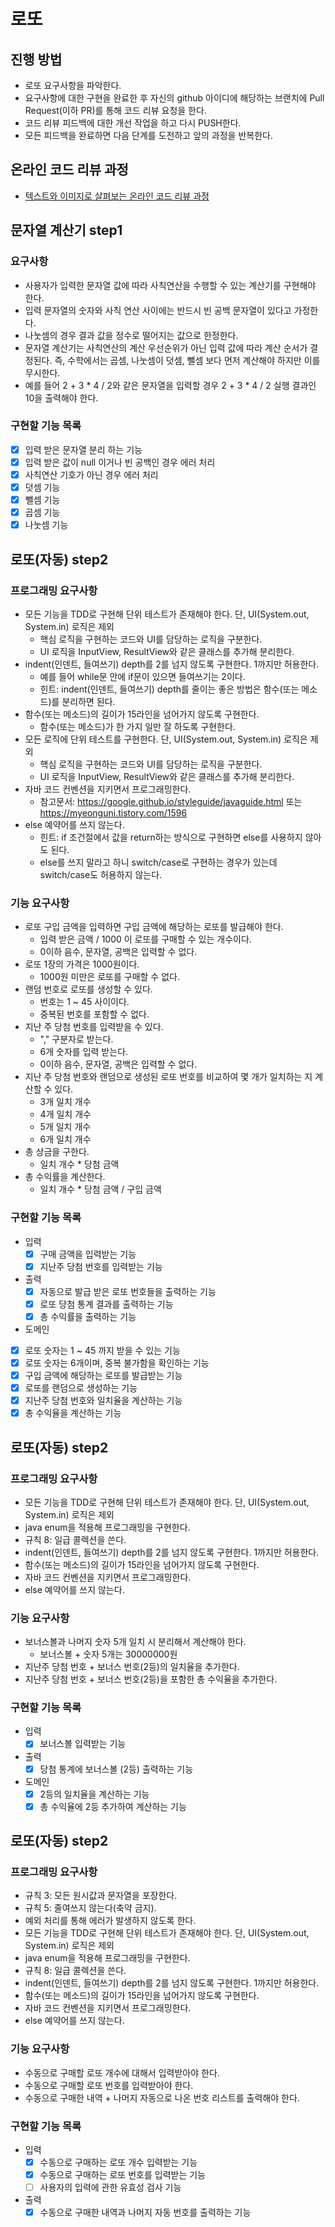 # 로또
## 진행 방법
* 로또 요구사항을 파악한다.
* 요구사항에 대한 구현을 완료한 후 자신의 github 아이디에 해당하는 브랜치에 Pull Request(이하 PR)를 통해 코드 리뷰 요청을 한다.
* 코드 리뷰 피드백에 대한 개선 작업을 하고 다시 PUSH한다.
* 모든 피드백을 완료하면 다음 단계를 도전하고 앞의 과정을 반복한다.

## 온라인 코드 리뷰 과정
* [텍스트와 이미지로 살펴보는 온라인 코드 리뷰 과정](https://github.com/next-step/nextstep-docs/tree/master/codereview)

## 문자열 계산기 step1
### 요구사항
* 사용자가 입력한 문자열 값에 따라 사칙연산을 수행할 수 있는 계산기를 구현해야 한다.
* 입력 문자열의 숫자와 사칙 연산 사이에는 반드시 빈 공백 문자열이 있다고 가정한다.
* 나눗셈의 경우 결과 값을 정수로 떨어지는 값으로 한정한다.
* 문자열 계산기는 사칙연산의 계산 우선순위가 아닌 입력 값에 따라 계산 순서가 결정된다. 즉, 수학에서는 곱셈, 나눗셈이 덧셈, 뺄셈 보다 먼저 계산해야 하지만 이를 무시한다.
* 예를 들어 2 + 3 * 4 / 2와 같은 문자열을 입력할 경우 2 + 3 * 4 / 2 실행 결과인 10을 출력해야 한다.

### 구현할 기능 목록
* [x] 입력 받은 문자열 분리 하는 기능
* [x] 입력 받은 값이 null 이거나 빈 공백인 경우 에러 처리
* [x] 사칙연산 기호가 아닌 경우 에러 처리
* [x] 덧셈 기능
* [x] 뺄셈 기능
* [x] 곱셈 기능
* [x] 나눗셈 기능

## 로또(자동) step2
### 프로그래밍 요구사항
* 모든 기능을 TDD로 구현해 단위 테스트가 존재해야 한다. 단, UI(System.out, System.in) 로직은 제외
  * 핵심 로직을 구현하는 코드와 UI를 담당하는 로직을 구분한다.
  * UI 로직을 InputView, ResultView와 같은 클래스를 추가해 분리한다.
* indent(인덴트, 들여쓰기) depth를 2를 넘지 않도록 구현한다. 1까지만 허용한다. 
  * 예를 들어 while문 안에 if문이 있으면 들여쓰기는 2이다. 
  * 힌트: indent(인덴트, 들여쓰기) depth를 줄이는 좋은 방법은 함수(또는 메소드)를 분리하면 된다. 
* 함수(또는 메소드)의 길이가 15라인을 넘어가지 않도록 구현한다. 
  * 함수(또는 메소드)가 한 가지 일만 잘 하도록 구현한다. 
* 모든 로직에 단위 테스트를 구현한다. 단, UI(System.out, System.in) 로직은 제외 
  * 핵심 로직을 구현하는 코드와 UI를 담당하는 로직을 구분한다. 
  * UI 로직을 InputView, ResultView와 같은 클래스를 추가해 분리한다. 
* 자바 코드 컨벤션을 지키면서 프로그래밍한다. 
  * 참고문서: https://google.github.io/styleguide/javaguide.html 또는 https://myeonguni.tistory.com/1596
* else 예약어를 쓰지 않는다. 
  * 힌트: if 조건절에서 값을 return하는 방식으로 구현하면 else를 사용하지 않아도 된다. 
  * else를 쓰지 말라고 하니 switch/case로 구현하는 경우가 있는데 switch/case도 허용하지 않는다.

### 기능 요구사항
* 로또 구입 금액을 입력하면 구입 금액에 해당하는 로또를 발급해야 한다.
  * 입력 받은 금액 / 1000 이 로또를 구매할 수 있는 개수이다.
  * 0이하 음수, 문자열, 공백은 입력할 수 없다.
* 로또 1장의 가격은 1000원이다.
  * 1000원 미만은 로또를 구매할 수 없다.
* 랜덤 번호로 로또를 생성할 수 있다.
  * 번호는 1 ~ 45 사이이다.
  * 중복된 번호를 포함할 수 없다.
* 지난 주 당첨 번호를 입력받을 수 있다.
  * "," 구분자로 받는다.
  * 6개 숫자를 입력 받는다.
  * 0이하 음수, 문자열, 공백은 입력할 수 없다.
* 지난 주 당첨 번호와 랜덤으로 생성된 로또 번호를 비교하여 몇 개가 일치하는 지 계산할 수 있다.
  * 3개 일치 개수
  * 4개 일치 개수
  * 5개 일치 개수
  * 6개 일치 개수
* 총 상금을 구한다.
  * 일치 개수 * 당첨 금액
* 총 수익률을 계산한다.
  * 일치 개수 * 당첨 금액 / 구입 금액

### 구현할 기능 목록
* 입력
  * [x] 구매 금액을 입력받는 기능
  * [x] 지난주 당첨 번호를 입력받는 기능
* 출력
  * [x] 자동으로 발급 받은 로또 번호들을 출력하는 기능
  * [x] 로또 당첨 통계 결과를 출력하는 기능
  * [x] 총 수익률을 출력하는 기능
* 도메인
* [x] 로또 숫자는 1 ~ 45 까지 받을 수 있는 기능
* [x] 로또 숫자는 6개이며, 중복 불가함을 확인하는 기능
* [x] 구입 금액에 해당하는 로또를 발급받는 기능
* [x] 로또를 랜덤으로 생성하는 기능
* [x] 지난주 당첨 번호와 일치율을 계산하는 기능
* [x] 총 수익율을 계산하는 기능

## 로또(자동) step2
### 프로그래밍 요구사항
* 모든 기능을 TDD로 구현해 단위 테스트가 존재해야 한다. 단, UI(System.out, System.in) 로직은 제외
* java enum을 적용해 프로그래밍을 구현한다.
* 규칙 8: 일급 콜렉션을 쓴다.
* indent(인덴트, 들여쓰기) depth를 2를 넘지 않도록 구현한다. 1까지만 허용한다.
* 함수(또는 메소드)의 길이가 15라인을 넘어가지 않도록 구현한다.
* 자바 코드 컨벤션을 지키면서 프로그래밍한다.
* else 예약어를 쓰지 않는다.

### 기능 요구사항
* 보너스볼과 나머지 숫자 5개 일치 시 분리해서 계산해야 한다.
  * 보너스볼 + 숫자 5개는 30000000원
* 지난주 당첨 번호 + 보너스 번호(2등)의 일치율을 추가한다.
* 지난주 당첨 번호 + 보너스 번호(2등)을 포함한 총 수익율을 추가한다.

### 구현할 기능 목록
* 입력
  * [x] 보너스볼 입력받는 기능
* 출력
  * [x] 당첨 통계에 보너스볼 (2등) 출력하는 기능
* 도메인
  * [x] 2등의 일치율을 계산하는 기능
  * [x] 총 수익율에 2등 추가하여 계산하는 기능

## 로또(자동) step2
### 프로그래밍 요구사항
* 규칙 3: 모든 원시값과 문자열을 포장한다. 
* 규칙 5: 줄여쓰지 않는다(축약 금지). 
* 예외 처리를 통해 에러가 발생하지 않도록 한다. 
* 모든 기능을 TDD로 구현해 단위 테스트가 존재해야 한다. 단, UI(System.out, System.in) 로직은 제외 
* java enum을 적용해 프로그래밍을 구현한다. 
* 규칙 8: 일급 콜렉션을 쓴다. 
* indent(인덴트, 들여쓰기) depth를 2를 넘지 않도록 구현한다. 1까지만 허용한다. 
* 함수(또는 메소드)의 길이가 15라인을 넘어가지 않도록 구현한다. 
* 자바 코드 컨벤션을 지키면서 프로그래밍한다. 
* else 예약어를 쓰지 않는다.

### 기능 요구사항
* 수동으로 구매할 로또 개수에 대해서 입력받아야 한다.
* 수동으로 구매할 로또 번호를 입력받아야 한다.
* 수동으로 구매한 내역 + 나머지 자동으로 나온 번호 리스트를 출력해야 한다.

### 구현할 기능 목록
* 입력
  * [x] 수동으로 구매하는 로또 개수 입력받는 기능
  * [x] 수동으로 구매하는 로또 번호를 입력받는 기능
  * [ ] 사용자의 입력에 관한 유효성 검사 기능
* 출력
  * [x] 수동으로 구매한 내역과 나머지 자동 번호를 출력하는 기능